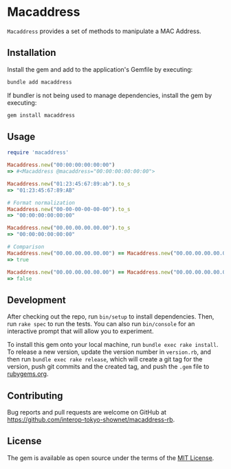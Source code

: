 # Macaddress

`Macaddress` provides a set of methods to manipulate a MAC Address.

## Installation

Install the gem and add to the application's Gemfile by executing:

```bash
bundle add macaddress
```

If bundler is not being used to manage dependencies, install the gem by executing:

```bash
gem install macaddress
```

## Usage

```ruby
require 'macaddress'

Macaddress.new("00:00:00:00:00:00")
=> #<Macaddress @macaddress="00:00:00:00:00:00">

Macaddress.new("01:23:45:67:89:ab").to_s
=> "01:23:45:67:89:AB"

# Format normalization
Macaddress.new("00-00-00-00-00-00").to_s
=> "00:00:00:00:00:00"

Macaddress.new("00.00.00.00.00.00").to_s
=> "00:00:00:00:00:00"

# Comparison
Macaddress.new("00.00.00.00.00.00") == Macaddress.new("00.00.00.00.00.00")
=> true

Macaddress.new("00.00.00.00.00.00") == Macaddress.new("00.00.00.00.00.01")
=> false
```

## Development

After checking out the repo, run `bin/setup` to install dependencies. Then, run `rake spec` to run the tests. You can also run `bin/console` for an interactive prompt that will allow you to experiment.

To install this gem onto your local machine, run `bundle exec rake install`. To release a new version, update the version number in `version.rb`, and then run `bundle exec rake release`, which will create a git tag for the version, push git commits and the created tag, and push the `.gem` file to [rubygems.org](https://rubygems.org).

## Contributing

Bug reports and pull requests are welcome on GitHub at https://github.com/interop-tokyo-shownet/macaddress-rb.

## License

The gem is available as open source under the terms of the [MIT License](https://opensource.org/licenses/MIT).
